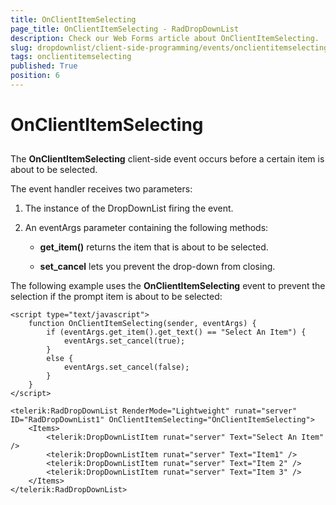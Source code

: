 ```yaml
---
title: OnClientItemSelecting
page_title: OnClientItemSelecting - RadDropDownList
description: Check our Web Forms article about OnClientItemSelecting.
slug: dropdownlist/client-side-programming/events/onclientitemselecting
tags: onclientitemselecting
published: True
position: 6
---
```


# OnClientItemSelecting



## 

The **OnClientItemSelecting** client-side event occurs before a certain item is about to be selected.

The event handler receives two parameters:

1. The instance of the DropDownList firing the event.

2. An eventArgs parameter containing the following methods:

	* **get_item()** returns the item that is about to be selected.

	* **set_cancel** lets you prevent the drop-down from closing.

The following example uses the **OnClientItemSelecting** event to prevent the selection if the prompt item is about to be selected:

````ASPNET
<script type="text/javascript">
    function OnClientItemSelecting(sender, eventArgs) {
        if (eventArgs.get_item().get_text() == "Select An Item") {
            eventArgs.set_cancel(true);
        }
        else {
            eventArgs.set_cancel(false);
        }
    }
</script>

<telerik:RadDropDownList RenderMode="Lightweight" runat="server" ID="RadDropDownList1" OnClientItemSelecting="OnClientItemSelecting">
    <Items>
        <telerik:DropDownListItem runat="server" Text="Select An Item" />
        <telerik:DropDownListItem runat="server" Text="Item1" />
        <telerik:DropDownListItem runat="server" Text="Item 2" />
        <telerik:DropDownListItem runat="server" Text="Item 3" />
    </Items>
</telerik:RadDropDownList>
````


